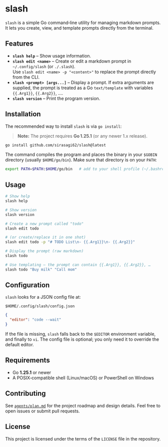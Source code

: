 # slash

`slash` is a simple Go command‑line utility for managing markdown prompts.
It lets you create, view, and template prompts directly from the terminal.

## Features

- **`slash help`** – Show usage information.
- **`slash edit <name>`** – Create or edit a markdown prompt in `~/.config/slash` (or `./.slash`).  
  Use `slash edit <name> -p "<content>"` to replace the prompt directly from the CLI.
- **`slash <prompt> [args...]`** – Display a prompt. If extra arguments are supplied,
  the prompt is treated as a Go `text/template` with variables `{{.Arg1}}`, `{{.Arg2}}`, ….
- **`slash version`** – Print the program version.

## Installation

The recommended way to install `slash` is via `go install`:
> **Note:** The project requires **Go 1.25.1** (or any newer 1.x release).

```bash
go install github.com/sirasagi62/slash@latest
```

The command compiles the program and places the binary in your `$GOBIN` directory
(usually `$HOME/go/bin`). Make sure that directory is on your `PATH`:

```bash
export PATH=$PATH:$HOME/go/bin   # add to your shell profile (~/.bashrc, ~/.zshrc, …)
```

## Usage

```bash
# Show help
slash help

# Show version
slash version

# Create a new prompt called "todo"
slash edit todo

# (or create/replace it in one shot)
slash edit todo -p "# TODO List\n- {{.Arg1}}\n- {{.Arg2}}"

# Display the prompt (raw markdown)
slash todo

# Use templating – the prompt can contain {{.Arg1}}, {{.Arg2}}, …
slash todo "Buy milk" "Call mom"
```

## Configuration

`slash` looks for a JSON config file at:

```
$HOME/.config/slash/config.json
```

```json
{
  "editor": "code --wait"
}
```

If the file is missing, `slash` falls back to the `$EDITOR` environment variable,
and finally to `vi`. The config file is optional; you only need it to override the default editor.

## Requirements

- Go **1.25.1** or newer
- A POSIX‑compatible shell (Linux/macOS) or PowerShell on Windows

## Contributing

See [`agents/plan.md`](agents/plan.md) for the project roadmap and design details. Feel free to open
issues or submit pull requests.

## License

This project is licensed under the terms of the `LICENSE` file in the repository.
